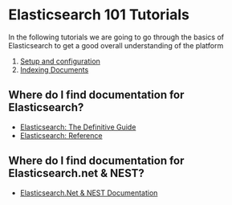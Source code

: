 # Elasticsearch 101 Tutorials #
In the following tutorials we are going to go through the basics of Elasticsearch
to get a good overall understanding of the platform

1. [Setup and configuration](setup-and-configuration.md)
2. [Indexing Documents](indexing-documents.md)

## Where do I find documentation for Elasticsearch? ##
- [Elasticsearch: The Definitive Guide](http://www.elasticsearch.org/guide/en/elasticsearch/guide/current/index.html)
- [Elasticsearch: Reference](http://www.elasticsearch.org/guide/en/elasticsearch/reference/current/index.html)


## Where do I find documentation for Elasticsearch.net & NEST? ##
- [Elasticsearch.Net & NEST Documentation](http://nest.azurewebsites.net/)